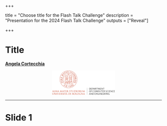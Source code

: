 +++

title = "Choose title for the Flash Talk Challenge"
description = "Presentation for the 2024 Flash Talk Challenge"
outputs = ["Reveal"]

+++

# Title

[**Angela Cortecchia**](mailto:angela.cortecchia@unibo.it)

<div style="text-align: center; width: 100%;">
<img src="example-background.svg" style="width: 40%" />
</div>

--- 

# Slide 1